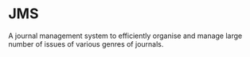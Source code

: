 # JMS
A journal management system to efficiently organise and manage large number of issues of various genres of journals.
